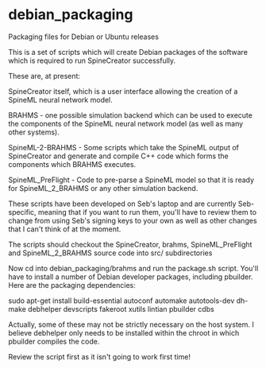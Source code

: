 debian_packaging
================

Packaging files for Debian or Ubuntu releases

This is a set of scripts which will create Debian packages of the
software which is required to run SpineCreator successfully.

These are, at present:

SpineCreator itself, which is a user interface allowing the creation
of a SpineML neural network model.

BRAHMS - one possible simulation backend which can be used to execute
the components of the SpineML neural network model (as well as many
other systems).

SpineML-2-BRAHMS - Some scripts which take the SpineML output of
SpineCreator and generate and compile C++ code which forms the
components which BRAHMS executes.

SpineML_PreFlight - Code to pre-parse a SpineML model so that it is
ready for SpineML_2_BRAHMS or any other simulation backend.

These scripts have been developed on Seb's laptop and are currently
Seb-specific, meaning that if you want to run them, you'll have to
review them to change from using Seb's signing keys to your own as
well as other changes that I can't think of at the moment.

The scripts should checkout the SpineCreator, brahms,
SpineML_PreFlight and SpineML_2_BRAHMS source code into src/
subdirectories

Now cd into debian_packaging/brahms and run the
package.sh script.  You'll have to install a number of Debian
developer packages, including pbuilder. Here are the packaging dependencies:

 sudo apt-get install build-essential autoconf automake autotools-dev
                      dh-make debhelper devscripts fakeroot xutils
                      lintian pbuilder cdbs

Actually, some of these may not be strictly necessary on the host
system. I believe debhelper only needs to be installed within the
chroot in which pbuilder compiles the code.

Review the script first as it isn't going to work first time!
